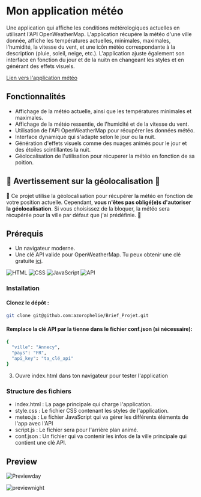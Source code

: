 # Mon application météo
Une application qui affiche les conditions métérologiques actuelles en utilisant l'API OpenWeatherMap.
L'application récupére la météo d'une ville donnée, affiche les températures actuelles, minimales, maximales, l'humidité, 
la vitesse du vent, et une icôn météo correspondante à la description (pluie, soleil, neige, etc.). 
L'application ajuste également son interface en fonction du jour et de la nuitn en changeant les styles et en générant des 
effets visuels.

[Lien vers l'application météo](https://brief-weatherapp.netlify.app/)

## Fonctionnalités
- Affichage de la météo actuelle, ainsi que les températures minimales et maximales.
- Affichage de la météo ressentie, de l'humidité et de la vitesse du vent.
- Utilisation de l'API OpenWeatherMap pour récupérer les données météo.
- Interface dynamique qui s'adapte selon le jour ou la nuit.
- Génération d'effets visuels comme des nuages animés pour le jour et des étoiles scintillantes la nuit.
- Géolocalisation de l'utilisation pour récuperer la météo en fonction de sa poition.

## 🚨 Avertissement sur la géolocalisation 🚨
🚨 Ce projet utilise la géolocalisation pour récupérer la météo en fonction de votre position actuelle. 
Cependant, **vous n'êtes pas obligé(e)s d'autoriser la géolocalisation**. Si vous choisissez de la bloquer, la météo sera récupérée pour la ville par défaut que j'ai prédéfinie.
 🚨


## Prérequis
- Un navigateur moderne.
- Une clé API valide pour OpenWeatherMap. Tu peux obtenir une clé gratuite [ici](https://openweathermap.org/).

![HTML](https://img.shields.io/badge/HTML-FF69B4)
![CSS](https://img.shields.io/badge/CSS-blue)
![JavaScript](https://img.shields.io/badge/JavaScript-yellow)
![API](https://img.shields.io/badge/API-green)



### Installation 

#### Clonez le dépôt :

```sh 
git clone git@github.com:azorophelie/Brief_Projet.git
```

#### Remplace la clé API par la tienne dans le fichier conf.json (si nécessaire):

```sh
{
  "ville": "Annecy",
  "pays": "FR",
  "api_key": "ta_clé_api"
}
```
3. Ouvre index.html dans ton navigateur pour tester l'application

### Structure des fichiers 
- index.html : La page principale qui charge l'application.
- style.css : Le fichier CSS contenant les styles de l'application.
- meteo.js : Le fichier JavaScript qui va gérer les différents éléments de l'app avec l'API
- script.js : Le fichier sera pour l'arrière plan animé.
- conf.json : Un fichier qui va contenir les infos de la ville principale qui contient une clé API.

## Preview 


![Previewday](https://github.com/user-attachments/assets/116970cd-a1bd-4302-8959-64f5a3cbf05d)


![previewnight](https://github.com/user-attachments/assets/8e29040d-6155-48c8-8d30-3170a65fee74)

